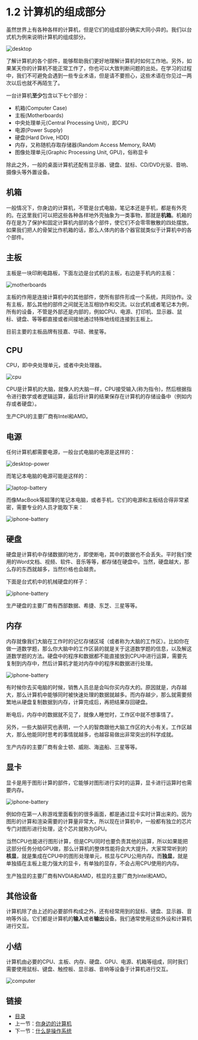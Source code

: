 # 1.2 计算机的组成部分

虽然世界上有各种各样的计算机，但是它们的组成部分确实大同小异的。我们以台式机为例来说明计算机的组成部分。

![desktop](./images/01.2.desktop.png) 

了解计算机的各个部件，能够帮助我们更好地理解计算机时如何工作地。另外，如果某天你的计算机不能正常工作了，你也可以大致判断问题的出处。在学习的过程中，我们不可避免会遇到一些专业术语，但是请不要担心，这些术语在你见过一两次以后也就不再陌生了。

一台计算机**至少**包含以下七个部分：

- 机箱(Computer Case)
- 主板(Motherboards)
- 中央处理单元(Central Processing Unit)，即CPU
- 电源(Power Supply)
- 硬盘(Hard Drive, HDD)
- 内存，又称随机存取存储器(Random Access Memory, RAM)
- 图像处理单元(Graphic Processing Unit, GPU)，俗称显卡

除此之外，一般的桌面计算机还配有显示器、键盘、鼠标、CD/DVD光驱、音响、摄像头等外置设备。

## 机箱

一般情况下，你身边的计算机，不管是台式电脑，笔记本还是手机，都是有外壳的。在这里我们可以把这些各种各样地外壳抽象为一类事物，那就是**机箱**。机箱的存在是为了保护和固定计算机内部的各个部件，使它们不会零零散散的四处摆放。如果我们把人的骨架比作机箱的话，那么人体内的各个器官就类似于计算机中的各个部件。

## 主板

主板是一块印刷电路板，下面左边是台式机的主板，右边是手机内的主板：

![motherboards](./images/01.2.motherboards.png)

主板的作用是连接计算机中的其他部件，使所有部件形成一个系统，共同协作。没有主板，那么其他的部件之间就无法互相协作和交流。以台式机或者笔记本为例，所有的设备，不管是外部还是内部的，例如CPU、电源、打印机、显示器、鼠标、键盘、等等都直接或者间接地通过特殊地线缆连接到主板上。

目前主要的主板品牌有技嘉、华硕、微星等。

## CPU

CPU，即中央处理单元，或者中央处理器。

![cpu](./images/01.2.cpu.png)

CPU是计算机的大脑，就像人的大脑一样，CPU接受输入(称为指令)，然后根据指令进行数学或者逻辑运算，最后将计算的结果保存在计算机的存储设备中（例如内存或者硬盘）。

生产CPU的主要厂商有Intel和AMD。

## 电源

任何计算机都需要电源，一般台式电脑的电源是这样的：

![desktop-power](./images/01.2.desktop-power.png)

而笔记本电脑的电源可能是这样的：

![laptop-battery](./images/01.2.laptop-battery.png)

而像MacBook等超薄的笔记本电脑，或者手机，它们的电源和主板结合得非常紧密，需要专业的人员才能取下来：

![iphone-battery](./images/01.2.iphone-battery.png)

## 硬盘

硬盘是计算机中存储数据的地方，即使断电，其中的数据也不会丢失。平时我们使用的Word文档、视频、软件、音乐等等，都存储在硬盘中。当然，硬盘越大，那么存的东西就越多，当然价格也会越贵。

下面是台式机中的机械硬盘的样子：

![iphone-battery](./images/01.2.hard-drive.png)

生产硬盘的主要厂商有西部数据、希捷、东芝、三星等等。

## 内存

内存就像我们大脑在工作时的记忆存储区域（或者称为大脑的工作区）。比如你在做一道数学题，那么你大脑中的工作区装的就是关于这道数学题的信息，以及解这道数学题的方法。硬盘中的程序和数据都不能直接放到CPU中进行运算，需要先复制到内存中，然后计算机才能对内存中的程序和数据进行处理。

![iphone-battery](./images/01.2.ram.png)

有时候你去买电脑的时候，销售人员总是会叫你买内存大的。原因就是，内存越大，那么计算机中能够同时被快速处理的数据就越多。而内存越少，那么就需要频繁地从硬盘复制数据到内存，计算完成后，再把结果存回硬盘。

断电后，内存中的数据就不见了，就像人睡觉时，工作区中就不想事情了。

另外，一些大脑研究也表明，一个人的智商跟他大脑工作区的大小有关。工作区越大，那么他能同时思考的事情就越多，也越容易做出非常突出的科学成就。

生产内存的主要厂商有金士顿、威刚、海盗船、三星等等。

## 显卡

显卡是用于图形计算的部件，它能够对图形进行实时的运算，显卡进行运算时也需要内存。

![iphone-battery](./images/01.2.gpu.png)

例如你在第一人称游戏里面看到的很多画面，都是通过显卡实时计算出来的。因为图形的计算和渲染需要的计算量非常大，所以现在计算机中，一般都有独立的芯片专门对图形进行处理，这个芯片就称为GPU。

当然CPU也能进行图形计算，但是CPU同时也要负责其他的运算，所以如果能把这部分任务分给GPU做，那么计算机的整体性能将会大大提升。大家常常听到的**核显**，就是集成在CPU中的图形处理单元，核显与CPU公用内存。而**独显**，就是单独插在主板上能力强大的显卡，有单独的显存，不会占用CPU使用的内存。

生产独显的主要厂商有NVDIA和AMD，核显的主要厂商为Intel和AMD。

## 其他设备

计算机除了由上述的必要部件构成之外，还有经常用到的鼠标、键盘、显示器、音响等外设。它们都是计算机的**输入**或者**输出**设备。我们通常使用这些外设和计算机进行交互。

## 小结

计算机由必要的CPU、主板、内存、硬盘、GPU、电源、机箱等组成，同时我们需要使用鼠标、键盘、触控板、显示器、音响等设备于计算机进行交互。

![computer](./images/01.2.computer.png)

## 链接

- [目录](./preface.md)
- 上一节：[你身边的计算机](./01.1.md)
- 下一节：[什么是操作系统](./01.3.md)